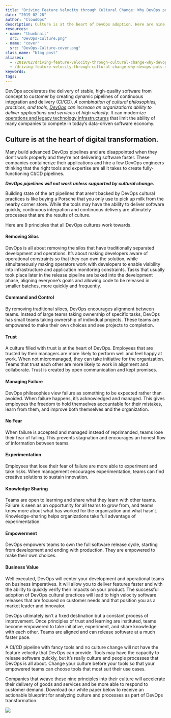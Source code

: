 ```yaml
---
title: "Driving Feature Velocity through Cultural Change: Why DevOps puts Mindset before Technology"
date: "2019-02-28"
author: "CloudOps"
description: Culture is at the heart of DevOps adoption. Here are nine ways your organization can embrace generative cultural practices.
resources:
- name: "thumbnail"
  src: "DevOps-Culture.png"
- name: "cover"
  src: "DevOps-Culture-cover.png"
class_name: "blog post"
aliases: 
  - /2019/02/driving-feature-velocity-through-cultural-change-why-devops-puts-mindset-before-technology/
  - /driving-feature-velocity-through-cultural-change-why-devops-puts-mindset-before-technology/
keywords:
tags:
---
```


<p>DevOps accelerates the delivery of stable, high-quality software from concept to customer by creating dynamic pipelines of continuous integration and delivery (CI/CD). <em>A combination of cultural philosophies, practices, and tools, <a href="https://www.cloudops.com/2019/01/why-you-need-a-devops-transformation-to-survive/">DevOps</a> can increase an organization’s ability to deliver applications and services at high velocity. </em>It can modernize <a href="https://blogs.wsj.com/riskandcompliance/2018/12/05/businesses-predict-digital-transformation-to-be-biggest-risk-factors-in-2019/">operations and legacy technology infrastructures</a> that limit the ability of many companies to compete in today’s data-driven software economy.</p>

<h2>Culture is at the heart of digital transformation.</h2>

<p>Many build advanced DevOps pipelines and are disappointed when they don’t work properly and they’re not delivering software faster. These companies containerize their applications and hire a few DevOps engineers thinking that the right tools and expertise are all it takes to create fully-functioning CI/CD pipelines.</p>

<p><strong><em>DevOps pipelines will not work unless supported by cultural change.</em></strong></p>

<p>Building state of the art pipelines that aren’t backed by DevOps cultural practices is like buying a Porsche that you only use to pick up milk from the nearby corner store. While the tools may have the ability to deliver software quickly, continuous integration and continuous delivery are ultimately processes that are the results of culture.</p>

<p>Here are 9 principles that all DevOps cultures work towards.</p>

<h4>Removing Silos</h4>

<p>DevOps is all about removing the silos that have traditionally separated development and operations. It’s about making developers aware of operational constraints so that they can own the solution, while simultaneously making operators work with developers to enable visibility into infrastructure and application monitoring constraints. Tasks that usually took place later in the release pipeline are baked into the development phase, aligning everyone’s goals and allowing code to be released in smaller batches, more quickly and frequently.</p>

<h4>Command and Control</h4>

<p>By removing traditional siloes, DevOps encourages alignment between teams. Instead of large teams taking ownership of specific tasks, DevOps has small teams taking ownership of individual projects. These teams are empowered to make their own choices and see projects to completion.</p>

<h4>Trust</h4>

<p> A culture filled with trust is at the heart of DevOps. Employees that are trusted by their managers are more likely to perform well and feel happy at work. When not micromanaged, they can take initiative for the organization. Teams that trust each other are more likely to work in alignment and collaborate. Trust is created by open communication and kept promises.</p>

<h4>Managing Failure</h4>

<p>DevOps philosophies view failure as something to be expected rather than avoided. When failure happens, it’s acknowledged and managed. This gives employees the freedom to hold themselves accountable for their mistakes, learn from them, and improve both themselves and the organization.</p>

<h4>No Fear</h4>

<p>When failure is accepted and managed instead of reprimanded, teams lose their fear of failing. This prevents stagnation and encourages an honest flow of information between teams.</p>

<h4>Experimentation</h4>

<p>Employees that lose their fear of failure are more able to experiment and take risks. When management encourages experimentation, teams can find creative solutions to sustain innovation.</p>

<h4>Knowledge Sharing</h4>

<p>Teams are open to learning and share what they learn with other teams. Failure is seen as an opportunity for all teams to grow from, and teams know more about what has worked for the organization and what hasn’t. Knowledge-sharing helps organizations take full advantage of experimentation.</p>

<h4>Empowerment</h4>

<p>DevOps empowers teams to own the full software release cycle, starting from development and ending with production. They are empowered to make their own choices.</p>

<h4>Business Value</h4>

<p>Well executed, DevOps will center your development and operational teams on business imperatives. It will allow you to deliver features faster and with the ability to quickly verify their impacts on your product. The successful adoption of DevOps cultural practices will lead to high velocity software releases that are focused on customer needs and that position you as a market leader and innovator.</p>

<p>DevOps ultimately isn’t a fixed destination but a constant process of improvement. Once principles of trust and learning are instituted, teams become empowered to take initiative, experiment, and share knowledge with each other. Teams are aligned and can release software at a much faster pace.</p>

<p>A CI/CD pipeline with fancy tools and no culture change will not have the feature velocity that DevOps can provide. Tools may have the capacity to release software quickly, but it’s really culture and people processes that DevOps is all about. Change your culture before your tools so that your empowered teams can choose tools that most suit their use cases.</p>

<p>Companies that weave these nine principles into their culture will accelerate their delivery of goods and services and be more able to respond to customer demand. Download our white paper below to receive an actionable blueprint for analyzing culture and processes as part of DevOps transformation.</p>

<div class="row">
    <div class="col-xl-8 offset-xl-2 col-lg-10 offset-lg-1 col-md-10 offset-md-1 col-sm-12 col-xs-12 cta-image">
    <a href="/resources/white-papers/how-to-initiate-devops-transformation-by-assessing-culture-and-processes/">
      <img src="/images/blog/cta/white-paper.jpeg">
    </a>
    </div>
</div>